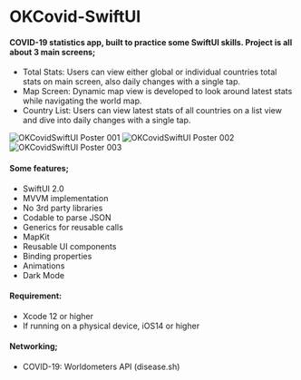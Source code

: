 # OKCovid-SwiftUI

#### COVID-19 statistics app, built to practice some SwiftUI skills. Project is all about 3 main screens;
- Total Stats: Users can view either global or individual countries total stats on main screen, also daily changes with a single tap.
- Map Screen: Dynamic map view is developed to look around latest stats while navigating the world map.
- Country List: Users can view latest stats of all countries on a list view and dive into daily changes with a single tap.

![OKCovidSwiftUI Poster 001](https://user-images.githubusercontent.com/36846931/100485660-fdf79b80-3111-11eb-8afa-e6ef3ef33fc1.png)
![OKCovidSwiftUI Poster 002](https://user-images.githubusercontent.com/36846931/100485663-ff28c880-3111-11eb-8d5f-af5a71b10132.png)
![OKCovidSwiftUI Poster 003](https://user-images.githubusercontent.com/36846931/100485665-018b2280-3112-11eb-97e1-2cbc401e3416.png)

#### Some features;
- SwiftUI 2.0
- MVVM implementation
- No 3rd party libraries
- Codable to parse JSON
- Generics for reusable calls
- MapKit
- Reusable UI components
- Binding properties
- Animations
- Dark Mode

#### Requirement:
- Xcode 12 or higher
- If running on a physical device, iOS14 or higher

#### Networking;
- COVID-19: Worldometers API (disease.sh)
